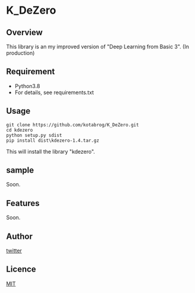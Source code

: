 # K_DeZero

## Overview

This library is an my improved version of "Deep Learning from Basic 3".
(In production)

## Requirement

- Python3.8
- For details, see requirements.txt

## Usage

```
git clone https://github.com/kotabrog/K_DeZero.git
cd kdezero
python setup.py sdist
pip install dist\kdezero-1.4.tar.gz
```

This will install the library "kdezero".

## sample

Soon.

## Features

Soon.

## Author

[twitter](https://twitter.com/Kotabrog)

## Licence

[MIT](https://github.com/kotabrog/Libasm/blob/main/LICENSE)
